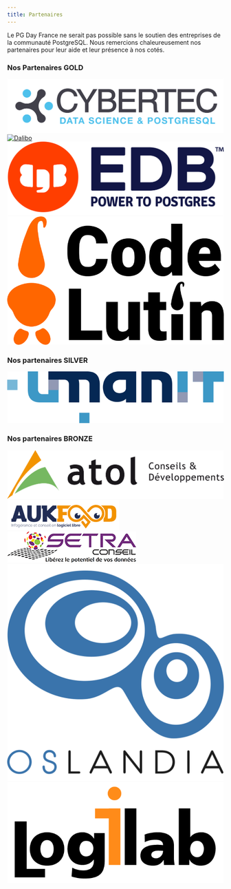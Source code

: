 ```yaml
---
title: Partenaires
---
```


Le PG Day France ne serait pas possible sans le soutien des entreprises de
la communauté PostgreSQL. Nous remercions chaleureusement nos partenaires
pour leur aide et leur présence à nos cotés.

### Nos Partenaires GOLD

<div class="container">

<!--
<div class="col-xs-12 col-md-6">
<a href="https://capdata.fr/" class="thumbnail">
          <img src="img/capdata.png" alt="CapData">
        </a>
      </div>
-->

<div class="col-xs-12 col-md-6">
<a href="https://www.cybertec-postgresql.com/en/" class="thumbnail">
<img src="img/cybertec.png" alt="Cybertec">
</a>
</div>

<div class="col-xs-12 col-md-6">
<a href="https://dalibo.com/" class="thumbnail">
<img src="img/dalibo.png" alt="Dalibo">
</a>
</div>

<div class="col-xs-12 col-md-6">
<a href="https://edbpostgres.com" class="thumbnail">
<img src="img/EDB.png" alt="EDB Postgres">
</a>
</div>

<div class="col-xs-12 col-md-6">
<a href="https://codelutin.com" class="thumbnail">
<img src="img/codelutin.png" alt="Code Lutin">
</a>
</div>

</div>

### Nos partenaires SILVER

<div class="container">

<div class="col-xs-12 col-md-6">
<a href="https://www.umanit.fr/" class="thumbnail">
<img src="img/umanit.png" alt="UMANIT">
</a>
</div>

</div>

### Nos partenaires BRONZE

<div class="container">

<div class="col-xs-12 col-md-6">
<a href="https://www.atolcd.com/" class="thumbnail">
<img src="img/atolcd.png" alt="Atol CD">
</a>
</div>

<div class="col-xs-12 col-md-6">
<a href="https://www.aukfood.fr/" class="thumbnail">
<img src="img/aukfood.jpg" alt="Aukfood">
</a>
</div>

<div class="col-xs-12 col-md-6">
<a href="https://www.setra-conseil.com/" class="thumbnail">
<img src="img/setra.png" alt="Setra Conseil" class="pg_sponsor">
</a>
</div>

<div class="col-xs-12 col-md-6">
<a href="http://oslandia.com" class="thumbnail">
<img src="img/oslandia.png" alt="Oslandia">
</a>
</div>

<div class="col-xs-12 col-md-6">
<a href="http://www.logilab.fr" class="thumbnail">
<img src="img/logilab.png" alt="Logilab">
</a>
</div>

</div>

<!--
<h3>
  Devenez partenaires du PGDay France
</h3>

<div class="table-responsive">
<table class="table">
  <thead>
    <tr>
      <th>Avantages</th>
      <th>Bronze</th>
      <th>Silver</th>
      <th>Gold</th>
    </tr>
  </thead>
  <tr>
    <th>Logo sur la page d'accueil du site web</th>
    <td>Oui</td>
    <td>Oui</td>
    <td>Oui</td>
  </tr>
  <tr>
    <th>Logo sur les videos (Youtube)</th>
    <td></td>
    <td></td>
    <td>Oui</td>
  </tr>
  <tr>
    <th>Logo sur toutes les pages du site web</th>
    <td></td>
    <td>Oui</td>
    <td>Oui</td>
  </tr>
  <tr>
    <th>Invitations VIP</th>
    <td>1</td>
    <td>3</td>
    <td>6</td>
  </tr>

  <tr>
    <th>Matériel promotionnel dans le sac de conférence (A4 recto-verso)</th>
    <td>1 pages</td>
    <td>2 pages</td>
    <td>4 pages</td>
  </tr>
  <tr>
    <th>Cadeaux promotionnels dans le sac de conférences</th>
    <td></td>
    <td>1</td>
    <td>2</td>
  </tr>
  <tr>
    <th>Bandeau promotionnel (2mx1m max.) dans la salle de conférence</th>
    <td></td>
    <td></td>
    <td>Oui</td>
  </tr>
  <tr>
    <th>Stand</th>
    <td></td>
    <td></td>
    <td>Oui</td>
  </tr>
  <tr>
    <th>Liste des adresses e-mail des participants (en opt-in)</th>
    <td></td>
    <td></td>
    <td>Oui</td>
  </tr>
  <tr>
      <th>Tarif</th>
      <td>400€</td>
      <td>1500€</td>
      <td>3000€</td>
    </tr>
</table>
</div>

<br>

<ul>
  <li>
    <a href="https://postgresqlfr.gitlab.io/contrats/2019.pgday.fr/pgdayfrance_2019_sponsorship_contract_v9_french.pdf">Contrat (FR)</a>
  </li>
  <li>
    <a href="https://postgresqlfr.gitlab.io/contrats/2019.pgday.fr/pgdayfrance_2019_sponsorship_contract_v9.pdf">Contrat (EN)</a>
  </li>
</ul>

-->
